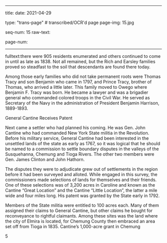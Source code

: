 
---

title: 
date: 2021-04-29

type: "trans-page" # transcribed/OCR'd page
page-img: 15.jpg

seq-num: 15
raw-text:

page-num:

---

fulltext:there were 905 residents enumerated and others continued to come in until as late as 1838. Not all remained, but the Rich and Earsley families proved so steadfast to the soil that descendants are found there today.

Among those early families who did not take permanent roots were Thomas Tracy and son Benjamin who came in 1797, and Prince Tracy, brother of Thomas, who arrived a little later. This family moved to Owego where Benjamin F. Tracy was born. He became a lawyer and was a brigadier general who commanded colored troops in the Civil War. He served as Secretary of the Navy in the administration of President Benjamin Harrison, 1889-1893.

General Cantine Receives Patent

Next came a settler who had planned his coming. He was Gen. John Cantine who had commanded New York State militia in the Revolution. Before his military service, General Cantine had been interested in the unsettled lands of the state as early as 1767, so it was logical that he should be named to a commission to settle boundary disputes in the valleys of the Susquehanna, Chemung and Tioga Rivers. The other two members were Gen. James Clinton and John Hathorn.

The disputes they were to adjudicate grew out of settlements in the region before it had been surveyed and alloted. While engaged in this survey, the commissioners made selections of lands for themselves and their friends. One of these selections was of 3,200 acres in Caroline and known as the Cantine “Great Location” and the Cantine “Little Location”, the latter a mile wide and four miles long. His patent was granted by the State early in 1792.

Members of the State militia were entitled to 100 acres each. Many of them assigned their claims to General Cantine, but other claims he bought for reconveyance to rightful claimants. Among these sites was the land where the city of Elmira is located, for Chemung County then embraced an area set off from Tioga in 1835. Cantine’s 1,000-acre grant in Chemung

5 
